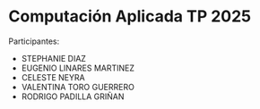 # Computación Aplicada TP 2025

Participantes:
+ STEPHANIE DIAZ
+ EUGENIO LINARES MARTINEZ
+ CELESTE NEYRA
+ VALENTINA TORO GUERRERO
+ RODRIGO PADILLA GRIÑAN
